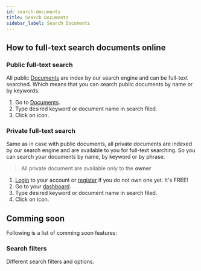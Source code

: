 ```yaml
---
id: search-documents
title: Search Documents
sidebar_label: Search Documents
---
```


## How to full-text search documents online

### Public full-text search
All public [Documents](https://products.conholdate.app/documents) are index by our search engine and can be full-text searched.
Which means that you can search public documents by name or by keywords.
1. Go to [Documents](https://products.conholdate.app/documents).
1. Type desired keyword or document name in search filed.
1. Click on <i class="fas fa-search"></i> icon.

### Private full-text search
Same as in case with public documents, all private documents are indexed by our search engine and are available to you for full-text searching.
So you can search your documents by name, by keyword or by phrase.
> All private document are available only to the **owner**
1. [Login](https://conholdate.app/signin) to your account or [register](https://conholdate.app/signin) if you do not own one yet. It's FREE!
1. Go to your [dashboard](https://dashboard.conholdate.app).
1. Type desired keyword or document name in search filed.
1. Click on <i class="fas fa-search"></i> icon.

## Comming soon
Following is a list of comming soon features:

### Search filters
Different search filters and options.